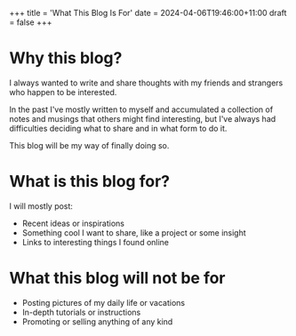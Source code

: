+++
title = 'What This Blog Is For'
date = 2024-04-06T19:46:00+11:00
draft = false
+++

# Why this blog?

I always wanted to write and share thoughts with my friends and strangers who happen to be interested.

In the past I've mostly written to myself and accumulated a collection of notes and musings that others might find interesting, but I've always had difficulties deciding what to share and in what form to do it.

This blog will be my way of finally doing so. 

# What is this blog for?
I will mostly post:
- Recent ideas or inspirations
- Something cool I want to share, like a project or some insight
- Links to interesting things I found online

# What this blog will not be for
- Posting pictures of my daily life or vacations
- In-depth tutorials or instructions
- Promoting or selling anything of any kind
